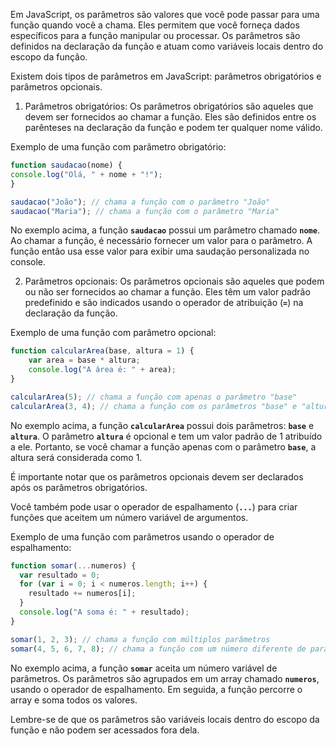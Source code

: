Em JavaScript, os parâmetros são valores que você pode passar para uma função quando você a chama. Eles permitem que você forneça dados específicos para a função manipular ou processar. Os parâmetros são definidos na declaração da função e atuam como variáveis locais dentro do escopo da função.

Existem dois tipos de parâmetros em JavaScript: parâmetros obrigatórios e parâmetros opcionais.

1. Parâmetros obrigatórios:
Os parâmetros obrigatórios são aqueles que devem ser fornecidos ao chamar a função. Eles são definidos entre os parênteses na declaração da função e podem ter qualquer nome válido.
    
Exemplo de uma função com parâmetro obrigatório:
    
```javascript
function saudacao(nome) {
console.log("Olá, " + nome + "!");
}

saudacao("João"); // chama a função com o parâmetro "João"
saudacao("Maria"); // chama a função com o parâmetro "Maria"
```
    
No exemplo acima, a função **`saudacao`** possui um parâmetro chamado **`nome`**. Ao chamar a função, é necessário fornecer um valor para o parâmetro. A função então usa esse valor para exibir uma saudação personalizada no console.

2. Parâmetros opcionais:
Os parâmetros opcionais são aqueles que podem ou não ser fornecidos ao chamar a função. Eles têm um valor padrão predefinido e são indicados usando o operador de atribuição (**`=`**) na declaração da função.
    
Exemplo de uma função com parâmetro opcional:

```javascript
function calcularArea(base, altura = 1) {
    var area = base * altura;
    console.log("A área é: " + area);
}

calcularArea(5); // chama a função com apenas o parâmetro "base"
calcularArea(3, 4); // chama a função com os parâmetros "base" e "altura"
```

No exemplo acima, a função **`calcularArea`** possui dois parâmetros: **`base`** e **`altura`**. O parâmetro **`altura`** é opcional e tem um valor padrão de 1 atribuído a ele. Portanto, se você chamar a função apenas com o parâmetro **`base`**, a altura será considerada como 1.

É importante notar que os parâmetros opcionais devem ser declarados após os parâmetros obrigatórios.

Você também pode usar o operador de espalhamento (**`...`**) para criar funções que aceitem um número variável de argumentos.

Exemplo de uma função com parâmetros usando o operador de espalhamento:

```javascript
function somar(...numeros) {
  var resultado = 0;
  for (var i = 0; i < numeros.length; i++) {
    resultado += numeros[i];
  }
  console.log("A soma é: " + resultado);
}

somar(1, 2, 3); // chama a função com múltiplos parâmetros
somar(4, 5, 6, 7, 8); // chama a função com um número diferente de parâmetros
```

No exemplo acima, a função **`somar`** aceita um número variável de parâmetros. Os parâmetros são agrupados em um array chamado **`numeros`**, usando o operador de espalhamento. Em seguida, a função percorre o array e soma todos os valores.

Lembre-se de que os parâmetros são variáveis locais dentro do escopo da função e não podem ser acessados fora dela.